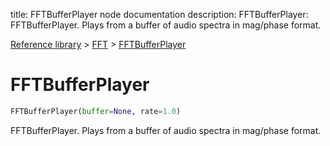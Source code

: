 title: FFTBufferPlayer node documentation
description: FFTBufferPlayer: FFTBufferPlayer. Plays from a buffer of audio spectra in mag/phase format.

[Reference library](../../index.md) > [FFT](../index.md) > [FFTBufferPlayer](index.md)

# FFTBufferPlayer

```python
FFTBufferPlayer(buffer=None, rate=1.0)
```

FFTBufferPlayer. Plays from a buffer of audio spectra in mag/phase format.

